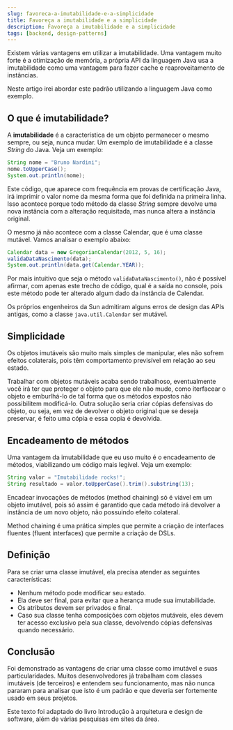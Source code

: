```yaml
---
slug: favoreca-a-imutabilidade-e-a-simplicidade
title: Favoreça a imutabilidade e a simplicidade
description: Favoreça a imutabilidade e a simplicidade
tags: [backend, design-patterns]
---
```


Existem várias vantagens em utilizar a imutabilidade. Uma vantagem muito forte é a otimização de memória, a própria API da linguagem Java usa a imutabilidade como uma vantagem para fazer cache e reaproveitamento de instâncias.

<!--truncate-->

Neste artigo irei abordar este padrão utilizando a linguagem Java como exemplo.

## O que é imutabilidade?

A **imutabilidade** é a característica de um objeto permanecer o mesmo sempre, ou seja, nunca mudar. Um exemplo de imutabilidade é a classe _String_ do Java. Veja um exemplo:

```java
String nome = "Bruno Nardini";
nome.toUpperCase();
System.out.println(nome);
```

Este código, que aparece com frequência em provas de certificação Java, irá imprimir o valor nome da mesma forma que foi definida na primeira linha. Isso acontece porque todo método da classe _String_ sempre devolve uma nova instância com a alteração requisitada, mas nunca altera a instância original.

O mesmo já não acontece com a classe Calendar, que é uma classe mutável. Vamos analisar o exemplo abaixo:

```java
Calendar data = new GregorianCalendar(2012, 5, 16);
validaDataNascimento(data);
System.out.println(data.get(Calendar.YEAR));
```

Por mais intuitivo que seja o método `validaDataNascimento()`, não é possível afirmar, com apenas este trecho de código, qual é a saída no console, pois este método pode ter alterado algum dado da instância de Calendar.

Os próprios engenheiros da Sun admitiram alguns erros de design das APIs antigas, como a classe `java.util.Calendar` ser mutável.

## Simplicidade

Os objetos imutáveis são muito mais simples de manipular, eles não sofrem efeitos colaterais, pois têm comportamento previsível em relação ao seu estado.

Trabalhar com objetos mutáveis acaba sendo trabalhoso, eventualmente você irá ter que proteger o objeto para que ele não mude, como iterfacear o objeto e emburlhá-lo de tal forma que os métodos expostos não possibilitem modificá-lo. Outra solução seria criar cópias defensivas do objeto, ou seja, em vez de devolver o objeto original que se deseja preservar, é feito uma cópia e essa copia é devolvida.

## Encadeamento de métodos

Uma vantagem da imutabilidade que eu uso muito é o encadeamento de métodos, viabilizando um código mais legível. Veja um exemplo:

```java
String valor = "Imutabilidade rocks!";
String resultado = valor.toUpperCase().trim().substring(13);
```

Encadear invocações de métodos (method chaining) só é viável em um objeto imutável, pois só assim é garantido que cada método irá devolver a instância de um novo objeto, não possuindo efeito colateral.

Method chaining é uma prática simples que permite a criação de interfaces fluentes (fluent interfaces) que permite a criação de DSLs.

## Definição

Para se criar uma classe imutável, ela precisa atender as seguintes características:

- Nenhum método pode modificar seu estado.
- Ela deve ser final, para evitar que a herança mude sua imutabilidade.
- Os atributos devem ser privados e final.
- Caso sua classe tenha composições com objetos mutáveis, eles devem ter acesso exclusivo pela sua classe, devolvendo cópias defensivas quando necessário.

## Conclusão

Foi demonstrado as vantagens de criar uma classe como imutável e suas particularidades. Muitos desenvolvedores já trabalham com classes imutáveis (de terceiros) e entendem seu funcionamento, mas não nunca pararam para analisar que isto é um padrão e que deveria ser fortemente usado em seus projetos.

Este texto foi adaptado do livro Introdução à arquitetura e design de software, além de várias pesquisas em sites da área.
